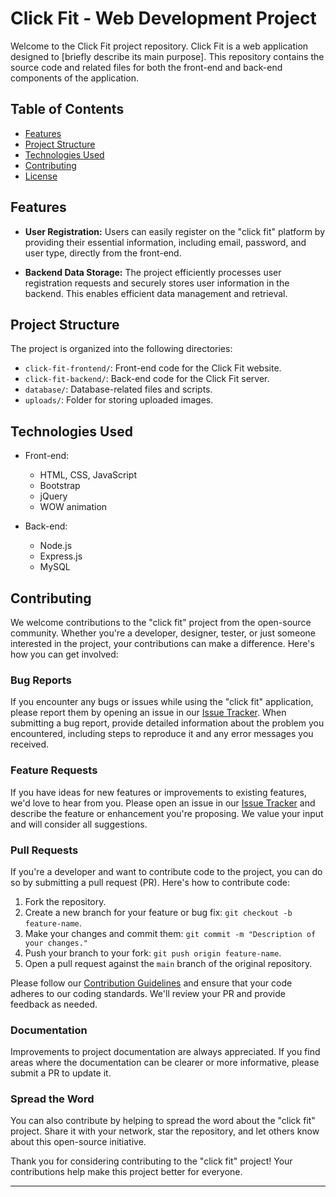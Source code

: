 # Click Fit - Web Development Project

Welcome to the Click Fit project repository. Click Fit is a web application designed to [briefly describe its main purpose]. This repository contains the source code and related files for both the front-end and back-end components of the application.

## Table of Contents

- [Features](#features)
- [Project Structure](#project-structure)
- [Technologies Used](#technologies-used)
- [Contributing](#contributing)
- [License](#license)


## Features

- **User Registration:** Users can easily register on the "click fit" platform by providing their essential information, including email, password, and user type, directly from the front-end.

- **Backend Data Storage:** The project efficiently processes user registration requests and securely stores user information in the backend. This enables efficient data management and retrieval.


## Project Structure

The project is organized into the following directories:

- `click-fit-frontend/`: Front-end code for the Click Fit website.
- `click-fit-backend/`: Back-end code for the Click Fit server.
- `database/`: Database-related files and scripts.
- `uploads/`: Folder for storing uploaded images.


## Technologies Used

- Front-end:
  - HTML, CSS, JavaScript
  - Bootstrap
  - jQuery
  - WOW animation

- Back-end:
  - Node.js
  - Express.js
  - MySQL


## Contributing

We welcome contributions to the "click fit" project from the open-source community. Whether you're a developer, designer, tester, or just someone interested in the project, your contributions can make a difference. Here's how you can get involved:

### Bug Reports

If you encounter any bugs or issues while using the "click fit" application, please report them by opening an issue in our [Issue Tracker](link-to-issue-tracker). When submitting a bug report, provide detailed information about the problem you encountered, including steps to reproduce it and any error messages you received.

### Feature Requests

If you have ideas for new features or improvements to existing features, we'd love to hear from you. Please open an issue in our [Issue Tracker](link-to-issue-tracker) and describe the feature or enhancement you're proposing. We value your input and will consider all suggestions.

### Pull Requests

If you're a developer and want to contribute code to the project, you can do so by submitting a pull request (PR). Here's how to contribute code:

1. Fork the repository.
2. Create a new branch for your feature or bug fix: `git checkout -b feature-name`.
3. Make your changes and commit them: `git commit -m "Description of your changes."`
4. Push your branch to your fork: `git push origin feature-name`.
5. Open a pull request against the `main` branch of the original repository.

Please follow our [Contribution Guidelines](link-to-guidelines) and ensure that your code adheres to our coding standards. We'll review your PR and provide feedback as needed.

### Documentation

Improvements to project documentation are always appreciated. If you find areas where the documentation can be clearer or more informative, please submit a PR to update it.

### Spread the Word

You can also contribute by helping to spread the word about the "click fit" project. Share it with your network, star the repository, and let others know about this open-source initiative.

Thank you for considering contributing to the "click fit" project! Your contributions help make this project better for everyone.



---


